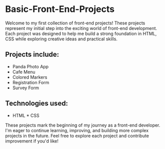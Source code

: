 # Basic-Front-End-Projects
Welcome to my first collection of front-end projects! These projects represent my initial step into the exciting world of front-end development. Each project was designed to help me build a strong foundation in HTML, CSS while exploring creative ideas and practical skills. 

## Projects include:
  * Panda Photo App
  * Cafe Menu
  * Colored Markers
  * Registration Form
  * Survey Form

## Technologies used:
  * HTML   * CSS

These projects mark the beginning of my journey as a front-end developer. I'm eager to continue learning, improving, and building more complex projects in the future. Feel free to explore each project and contribute improvement if you'd like!
